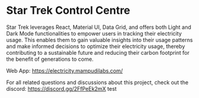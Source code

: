 # Star Trek Control Centre


Star Trek leverages React, Material UI, Data Grid, and offers both Light and Dark Mode functionalities to empower users in tracking their electricity usage. This enables them to gain valuable insights into their usage patterns and make informed decisions to optimize their electricity usage, thereby contributing to a sustainable future and reducing their carbon footprint for the benefit of generations to come.

Web App: https://electricity.mampudilabs.com/

For all related questions and discussions about this project, check out the discord: https://discord.gg/2FfPeEk2mX
 test